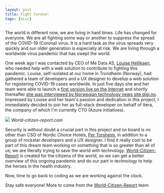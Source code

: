 ```yaml
---
layout: post
title: Fight Corona!
tags: [misc]
---
```


The world is different now, we are living in hard times. Life has changed for everyone. We are all fighting some way or another to suppress the spread of the COVID-19 (Corona) virus. It is a hard task as the virus spreads very quickly and our older generation is especially at risk. We are living through a worldwide virus pandemic that has swept the world.

One week ago I was contacted by CEO of Me Data AS, [Louise Helliksen](https://twitter.com/LHelliksen), who needed help with a web solution to contribute to fighting this pandemic. Louise, self-isolated at our home in Trondheim (Norway), had gathered a team of developers and a UX designer to develop a web solution for registering COVID-19 cases worldwide. In just five days she and her team were able to launch a [first version live on the Internet](https://world-citizen-report.com/) and shortly thereafter [she was interviewed by Norwegian technology news site digi.no](https://www.digi.no/artikler/hun-lager-globalt-korona-register-fra-karantene-i-trondheim/487525). Impressed by Louise and her team's passion and dedication in this project, I immediately decided to join her as full-stack developer on behalf of Itera, the company of which I'm currently CTO (Azure initiatives).

[<img src="{{ site.url }}/public/img/fight_corona.png">](https://world-citizen-report.com/)
*World-citizen-report.com*

Security is without doubt a crucial part in this project and on board is no other than CSO of Nordic Choice Hotels, [Per Torsheim](https://twitter.com/thorsheim), in addition to a group of rockstar developers and a UX designer. I find it really cool to be part of this dream team working on something that is so greater than all of us; we are literally trying to save the world with technology. [World-Citizen-Report](https://world-citizen-report.com/) is created for the citizens of the world, so we can get a better overview of this ongoing pandemic and do our part in technology to help the heroes in the health industry.

Now, time to go back to coding as we are working against the clock. 

Stay safe everyone! More to come from the [World-Citizen-Report](https://world-citizen-report.com/) team.